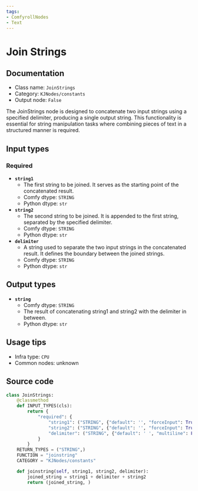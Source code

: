 ```yaml
---
tags:
- ComfyrollNodes
- Text
---
```


# Join Strings
## Documentation
- Class name: `JoinStrings`
- Category: `KJNodes/constants`
- Output node: `False`

The JoinStrings node is designed to concatenate two input strings using a specified delimiter, producing a single output string. This functionality is essential for string manipulation tasks where combining pieces of text in a structured manner is required.
## Input types
### Required
- **`string1`**
    - The first string to be joined. It serves as the starting point of the concatenated result.
    - Comfy dtype: `STRING`
    - Python dtype: `str`
- **`string2`**
    - The second string to be joined. It is appended to the first string, separated by the specified delimiter.
    - Comfy dtype: `STRING`
    - Python dtype: `str`
- **`delimiter`**
    - A string used to separate the two input strings in the concatenated result. It defines the boundary between the joined strings.
    - Comfy dtype: `STRING`
    - Python dtype: `str`
## Output types
- **`string`**
    - Comfy dtype: `STRING`
    - The result of concatenating string1 and string2 with the delimiter in between.
    - Python dtype: `str`
## Usage tips
- Infra type: `CPU`
- Common nodes: unknown


## Source code
```python
class JoinStrings:
    @classmethod
    def INPUT_TYPES(cls):
        return {
            "required": {
                "string1": ("STRING", {"default": '', "forceInput": True}),
                "string2": ("STRING", {"default": '', "forceInput": True}),
                "delimiter": ("STRING", {"default": ' ', "multiline": False}),
            }
        }
    RETURN_TYPES = ("STRING",)
    FUNCTION = "joinstring"
    CATEGORY = "KJNodes/constants"

    def joinstring(self, string1, string2, delimiter):
        joined_string = string1 + delimiter + string2
        return (joined_string, )

```
